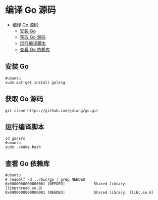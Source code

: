 # 编译 Go 源码

- [编译 Go 源码](#编译-go-源码)
  - [安装 Go](#安装-go)
  - [获取 Go 源码](#获取-go-源码)
  - [运行编译脚本](#运行编译脚本)
  - [查看 Go 依赖库](#查看-go-依赖库)

## 安装 Go

```shell
#ubuntu
sudo apt-get install golang
```

## 获取 Go 源码

```shell
git clone https://github.com/golang/go.git
```

## 运行编译脚本

```shell
cd go/src
#ubuntu
sudo ./make.bash
```

## 查看 Go 依赖库

```shell
#ubuntu
# readelf -d ../bin/go | grep NEEDED
0x0000000000000001 (NEEDED)             Shared library: [libpthread.so.0]
0x0000000000000001 (NEEDED)             Shared library: [libc.so.6]
```
